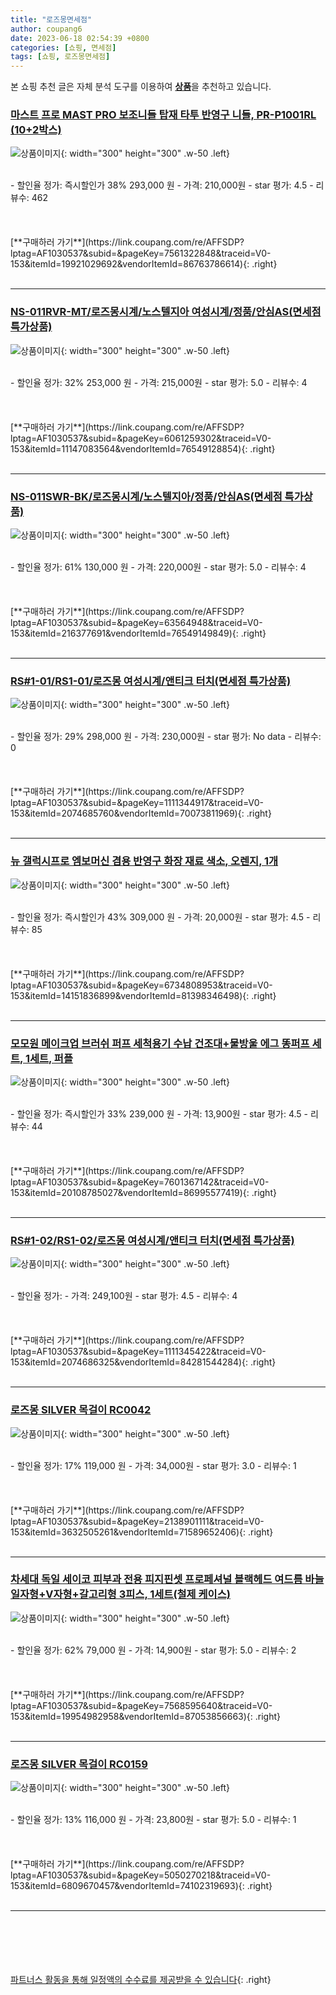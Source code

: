 ```yaml
---
title: "로즈몽면세점"
author: coupang6
date: 2023-06-18 02:54:39 +0800
categories: [쇼핑, 면세점]
tags: [쇼핑, 로즈몽면세점]
---
```


본 쇼핑 추천 글은 자체 분석 도구를 이용하여 [**상품**](https://link.coupang.com/a/bao1ui)을 추천하고 있습니다.

### [마스트 프로 MAST PRO 보조니들 탑재 타투 반영구 니들, PR-P1001RL (10+2박스)](https://link.coupang.com/re/AFFSDP?lptag=AF1030537&subid=&pageKey=7561322848&traceid=V0-153&itemId=19921029692&vendorItemId=86763786614)

![상품이미지](https://thumbnail9.coupangcdn.com/thumbnails/remote/230x230ex/image/vendor_inventory/2385/2ddf13e47d7fc7c47f4b9b18094e10e0cd9013f65f703d664577ee5541c5.jpg){: width="300" height="300" .w-50 .left}


<br>
- 할인율 정가: 즉시할인가 38%  293,000   원
- 가격: 210,000원
- star 평가: 4.5
- 리뷰수: 462
<br>
<br>
<br>
<br>
[**구매하러 가기**](https://link.coupang.com/re/AFFSDP?lptag=AF1030537&subid=&pageKey=7561322848&traceid=V0-153&itemId=19921029692&vendorItemId=86763786614){: .right}
<br>
<br>

---

### [NS-011RVR-MT/로즈몽시계/노스텔지아 여성시계/정품/안심AS(면세점 특가상품)](https://link.coupang.com/re/AFFSDP?lptag=AF1030537&subid=&pageKey=6061259302&traceid=V0-153&itemId=11147083564&vendorItemId=76549128854)

![상품이미지](https://thumbnail10.coupangcdn.com/thumbnails/remote/230x230ex/image/vendor_inventory/d8d3/2ff26265f98b22abfdae1b095873ad246b4f3c89ab68f29942511c331f0a.jpg){: width="300" height="300" .w-50 .left}


<br>
- 할인율 정가: 32%  253,000   원
- 가격: 215,000원
- star 평가: 5.0
- 리뷰수: 4
<br>
<br>
<br>
<br>
[**구매하러 가기**](https://link.coupang.com/re/AFFSDP?lptag=AF1030537&subid=&pageKey=6061259302&traceid=V0-153&itemId=11147083564&vendorItemId=76549128854){: .right}
<br>
<br>

---

### [NS-011SWR-BK/로즈몽시계/노스텔지아/정품/안심AS(면세점 특가상품)](https://link.coupang.com/re/AFFSDP?lptag=AF1030537&subid=&pageKey=63564948&traceid=V0-153&itemId=216377691&vendorItemId=76549149849)

![상품이미지](https://thumbnail10.coupangcdn.com/thumbnails/remote/230x230ex/image/vendor_inventory/8674/ac7ea3c46e481d1f6379fee79301066fd6a57fd5ea28accc90ce787f8dcc.jpg){: width="300" height="300" .w-50 .left}


<br>
- 할인율 정가: 61%  130,000   원
- 가격: 220,000원
- star 평가: 5.0
- 리뷰수: 4
<br>
<br>
<br>
<br>
[**구매하러 가기**](https://link.coupang.com/re/AFFSDP?lptag=AF1030537&subid=&pageKey=63564948&traceid=V0-153&itemId=216377691&vendorItemId=76549149849){: .right}
<br>
<br>

---

### [RS#1-01/RS1-01/로즈몽 여성시계/앤티크 터치(면세점 특가상품)](https://link.coupang.com/re/AFFSDP?lptag=AF1030537&subid=&pageKey=1111344917&traceid=V0-153&itemId=2074685760&vendorItemId=70073811969)

![상품이미지](https://thumbnail7.coupangcdn.com/thumbnails/remote/230x230ex/image/vendor_inventory/58d1/56c11e6f208daecf161ab84ed1cc258a5543d49bdd4eeeec67b6ea220158.jpg){: width="300" height="300" .w-50 .left}


<br>
- 할인율 정가: 29%  298,000   원
- 가격: 230,000원
- star 평가: No data
- 리뷰수: 0
<br>
<br>
<br>
<br>
[**구매하러 가기**](https://link.coupang.com/re/AFFSDP?lptag=AF1030537&subid=&pageKey=1111344917&traceid=V0-153&itemId=2074685760&vendorItemId=70073811969){: .right}
<br>
<br>

---

### [뉴 갤럭시프로 엠보머신 겸용 반영구 화장 재료 색소, 오렌지, 1개](https://link.coupang.com/re/AFFSDP?lptag=AF1030537&subid=&pageKey=6734808953&traceid=V0-153&itemId=14151836899&vendorItemId=81398346498)

![상품이미지](https://thumbnail8.coupangcdn.com/thumbnails/remote/230x230ex/image/rs_quotation_api/uuoojtzl/2c2b5508602040c0b6826d03610bb3a7.jpg){: width="300" height="300" .w-50 .left}


<br>
- 할인율 정가: 즉시할인가 43%  309,000   원
- 가격: 20,000원
- star 평가: 4.5
- 리뷰수: 85
<br>
<br>
<br>
<br>
[**구매하러 가기**](https://link.coupang.com/re/AFFSDP?lptag=AF1030537&subid=&pageKey=6734808953&traceid=V0-153&itemId=14151836899&vendorItemId=81398346498){: .right}
<br>
<br>

---

### [모모원 메이크업 브러쉬 퍼프 세척용기 수납 건조대+물방울 에그 똥퍼프 세트, 1세트, 퍼플](https://link.coupang.com/re/AFFSDP?lptag=AF1030537&subid=&pageKey=7601367142&traceid=V0-153&itemId=20108785027&vendorItemId=86995577419)

![상품이미지](https://thumbnail10.coupangcdn.com/thumbnails/remote/230x230ex/image/vendor_inventory/80dd/09916df7d9cca365f4eb07a1ebbdd32f5ea59ab979a9d063f4471dffa753.jpg){: width="300" height="300" .w-50 .left}


<br>
- 할인율 정가: 즉시할인가 33%  239,000   원
- 가격: 13,900원
- star 평가: 4.5
- 리뷰수: 44
<br>
<br>
<br>
<br>
[**구매하러 가기**](https://link.coupang.com/re/AFFSDP?lptag=AF1030537&subid=&pageKey=7601367142&traceid=V0-153&itemId=20108785027&vendorItemId=86995577419){: .right}
<br>
<br>

---

### [RS#1-02/RS1-02/로즈몽 여성시계/앤티크 터치(면세점 특가상품)](https://link.coupang.com/re/AFFSDP?lptag=AF1030537&subid=&pageKey=1111345422&traceid=V0-153&itemId=2074686325&vendorItemId=84281544284)

![상품이미지](https://thumbnail6.coupangcdn.com/thumbnails/remote/230x230ex/image/vendor_inventory/4b55/8a0fbc612fcc8a0e4c284ded7f9ea395673f57b3472ec1dbbf835cce69aa.jpg){: width="300" height="300" .w-50 .left}


<br>
- 할인율 정가: 
- 가격: 249,100원
- star 평가: 4.5
- 리뷰수: 4
<br>
<br>
<br>
<br>
[**구매하러 가기**](https://link.coupang.com/re/AFFSDP?lptag=AF1030537&subid=&pageKey=1111345422&traceid=V0-153&itemId=2074686325&vendorItemId=84281544284){: .right}
<br>
<br>

---

### [로즈몽 SILVER 목걸이 RC0042](https://link.coupang.com/re/AFFSDP?lptag=AF1030537&subid=&pageKey=2138901111&traceid=V0-153&itemId=3632505261&vendorItemId=71589652406)

![상품이미지](https://thumbnail7.coupangcdn.com/thumbnails/remote/230x230ex/image/vendor_inventory/0b14/de228c1a9964e2af4eadfa9d1eaa5a5209281b1dc626a783f74f74961ce6.jpg){: width="300" height="300" .w-50 .left}


<br>
- 할인율 정가: 17%  119,000   원
- 가격: 34,000원
- star 평가: 3.0
- 리뷰수: 1
<br>
<br>
<br>
<br>
[**구매하러 가기**](https://link.coupang.com/re/AFFSDP?lptag=AF1030537&subid=&pageKey=2138901111&traceid=V0-153&itemId=3632505261&vendorItemId=71589652406){: .right}
<br>
<br>

---

### [차세대 독일 세이코 피부과 전용 피지핀셋 프로페셔널 블랙헤드 여드름 바늘 일자형+V자형+갈고리형 3피스, 1세트(철제 케이스)](https://link.coupang.com/re/AFFSDP?lptag=AF1030537&subid=&pageKey=7568595640&traceid=V0-153&itemId=19954982958&vendorItemId=87053856663)

![상품이미지](https://thumbnail10.coupangcdn.com/thumbnails/remote/230x230ex/image/vendor_inventory/b28c/4a45e9586d7f56ed5255c24bd8a135099f2964c0e3311ba9aed732599ee5.jpg){: width="300" height="300" .w-50 .left}


<br>
- 할인율 정가: 62%  79,000   원
- 가격: 14,900원
- star 평가: 5.0
- 리뷰수: 2
<br>
<br>
<br>
<br>
[**구매하러 가기**](https://link.coupang.com/re/AFFSDP?lptag=AF1030537&subid=&pageKey=7568595640&traceid=V0-153&itemId=19954982958&vendorItemId=87053856663){: .right}
<br>
<br>

---

### [로즈몽 SILVER 목걸이 RC0159](https://link.coupang.com/re/AFFSDP?lptag=AF1030537&subid=&pageKey=5050270218&traceid=V0-153&itemId=6809670457&vendorItemId=74102319693)

![상품이미지](https://thumbnail8.coupangcdn.com/thumbnails/remote/230x230ex/image/vendor_inventory/d6fc/8e513f04aa85dc62e5a69028bcee9db0dc0b503cb7356157779f28ad42d1.jpg){: width="300" height="300" .w-50 .left}


<br>
- 할인율 정가: 13%  116,000   원
- 가격: 23,800원
- star 평가: 5.0
- 리뷰수: 1
<br>
<br>
<br>
<br>
[**구매하러 가기**](https://link.coupang.com/re/AFFSDP?lptag=AF1030537&subid=&pageKey=5050270218&traceid=V0-153&itemId=6809670457&vendorItemId=74102319693){: .right}
<br>
<br>

---
<br><br><br><br><br> [파트너스 활동을 통해 일정액의 수수료를 제공받을 수 있습니다](https://link.coupang.com/a/bao1ui){: .right}